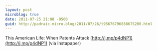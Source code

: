 ```yaml
---
layout: post
microblog: true
date: 2011-07-25 21:08 -0500
guid: http://padraic.micro.blog/2011/07/26/t95676796858675200.html
---
```

This American Life: When Patents Attack [http://j.mp/p4dNP1](http://j.mp/p4dNP1) (via Instapaper)
